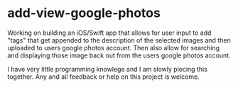 # add-view-google-photos
Working on building an iOS/Swift app that allows for user input to add "tags" that get appended to the description of the selected images and then uploaded to users google photos account. Then also allow for searching and displaying those image back out from the users google photos account.

I have very little programming knowlege and I am slowly piecing this together. Any and all feedback or help on this project is welcome.
